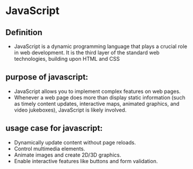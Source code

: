 <h1>JavaScript</h1>

## Definition
* JavaScript is a dynamic programming language that plays a crucial role in web development. It is the third layer of the standard web technologies, building upon HTML and CSS

## purpose of javascript:
* JavaScript allows you to implement complex features on web pages.
* Whenever a web page does more than display static information (such as timely content updates, interactive maps, animated graphics, and video jukeboxes), JavaScript is likely involved.

## usage case for javascript:
* Dynamically update content without page reloads.
* Control multimedia elements.
* Animate images and create 2D/3D graphics.
* Enable interactive features like buttons and form validation.